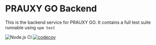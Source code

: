 # PRAUXY GO Backend
This is the backend service for PRAUXY GO. It contains a full test suite runnable using `npm test`

![Node.js CI](https://github.com/kvizdos/PRAUXYGO-backend/workflows/Node.js%20CI/badge.svg)
[![codecov](https://codecov.io/gh/kvizdos/PRAUXYGO-backend/branch/master/graph/badge.svg?token=TuMgRmTURY)](https://codecov.io/gh/kvizdos/PRAUXYGO-backend)
